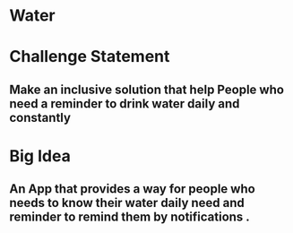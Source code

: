 # Water
# Challenge Statement
## Make an inclusive solution that help People who need a reminder to drink water daily and constantly
# Big Idea 
## An App that provides a way for people who needs to know their water daily need and reminder to remind them by notifications .
